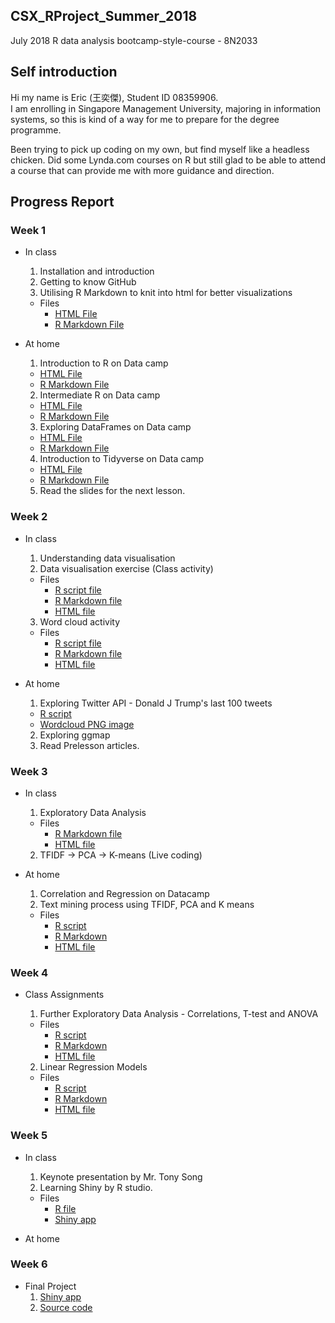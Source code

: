 ## CSX_RProject_Summer_2018
July 2018 R data analysis bootcamp-style-course - 8N2033

## Self introduction
Hi my name is Eric (王奕傑), Student ID 08359906.  
I am enrolling in Singapore Management University, majoring in information systems, so this is kind of a way for me to prepare for the degree programme.  

Been trying to pick up coding on my own, but find myself like a headless chicken. Did some Lynda.com courses on R but still glad to be able to attend a course that can provide me with more guidance and direction.

## Progress Report
### Week 1
* In class
  1. Installation and introduction
  2. Getting to know GitHub
  3. Utilising R Markdown to knit into html for better visualizations
  * Files
    + [HTML File](https://ericwang1998.github.io/CSX_RProject_Summer_2018/week_1/Class_assignment.html)
    + [R Markdown File](https://github.com/ericwang1998/CSX_RProject_Summer_2018/blob/master/week_1/Class_assignment.Rmd)

* At home
  1. Introduction to R on Data camp
  + [HTML File](https://ericwang1998.github.io/CSX_RProject_Summer_2018/week_1/HW/hw1_introtoR.html)
  + [R Markdown File](https://github.com/ericwang1998/CSX_RProject_Summer_2018/blob/master/week_1/HW/hw1_introtoR.Rmd)
  2. Intermediate R on Data camp
  + [HTML File](https://ericwang1998.github.io/CSX_RProject_Summer_2018/week_1/HW/hw2_intermedR.html)
  + [R Markdown File](https://github.com/ericwang1998/CSX_RProject_Summer_2018/blob/master/week_1/HW/hw2_intermedR.Rmd)
  3. Exploring DataFrames on Data camp
  + [HTML File](https://ericwang1998.github.io/CSX_RProject_Summer_2018/week_1/HW/hw3_dataframes.html)
  + [R Markdown File](https://github.com/ericwang1998/CSX_RProject_Summer_2018/blob/master/week_1/HW/hw3_dataframes.Rmd)
  4. Introduction to Tidyverse on Data camp
  + [HTML File](https://ericwang1998.github.io/CSX_RProject_Summer_2018/week_1/HW/hw4_tidyverse.html)
  + [R Markdown File](https://github.com/ericwang1998/CSX_RProject_Summer_2018/blob/master/week_1/HW/hw4_tidyverse.Rmd)
  5. Read the slides for the next lesson. 

### Week 2
* In class
  1. Understanding data visualisation
  2. Data visualisation exercise (Class activity)
  * Files
    + [R script file](https://github.com/ericwang1998/CSX_RProject_Summer_2018/blob/master/week_2/Class_assignment2.R)
    + [R Markdown file](https://github.com/ericwang1998/CSX_RProject_Summer_2018/blob/master/week_2/Class_assignment2.Rmd)
    + [HTML file](https://ericwang1998.github.io/CSX_RProject_Summer_2018/week_2/Class_assignment2.html)
  3. Word cloud activity
  * Files
    + [R script file](https://github.com/ericwang1998/CSX_RProject_Summer_2018/blob/master/week_2/word_cloud/wordcloud.R)
    + [R Markdown file](https://github.com/ericwang1998/CSX_RProject_Summer_2018/blob/master/week_2/word_cloud/wordcloud.Rmd)
    + [HTML file](https://ericwang1998.github.io/CSX_RProject_Summer_2018/week_2/word_cloud/wordcloud.html)

* At home
  1. Exploring Twitter API - Donald J Trump's last 100 tweets
    + [R script](https://github.com/ericwang1998/CSX_RProject_Summer_2018/blob/master/week_2/word_cloud/donald_trump_twitter_wordcloud.R)
    + [Wordcloud PNG image](https://github.com/ericwang1998/CSX_RProject_Summer_2018/blob/master/week_2/word_cloud/Trump_100tweets_1546_13_7_2018.png)
  2. Exploring ggmap
  3. Read Prelesson articles.
 
### Week 3
* In class
  1. Exploratory Data Analysis
    * Files
      + [R Markdown file](https://github.com/ericwang1998/CSX_RProject_Summer_2018/blob/master/week_3/EDA.Rmd)
      + [HTML file](https://ericwang1998.github.io/CSX_RProject_Summer_2018/week_3/EDA.html)
  2. TFIDF -> PCA -> K-means (Live coding)
   
* At home
  1. Correlation and Regression on Datacamp
  2. Text mining process using TFIDF, PCA and K means
   * Files
      + [R script](https://github.com/ericwang1998/CSX_RProject_Summer_2018/blob/master/week_3/TFIDF_PCA_Kmeans.R)
      + [R Markdown](https://github.com/ericwang1998/CSX_RProject_Summer_2018/blob/master/week_3/songs_data/TFIDF_PCA_Kmeans.Rmd)
      + [HTML file](https://ericwang1998.github.io/CSX_RProject_Summer_2018/week_3/songs_data/TFIDF_PCA_Kmeans.html)
      
### Week 4
* Class Assignments
  1. Further Exploratory Data Analysis - Correlations, T-test and ANOVA
    * Files
      + [R script](https://github.com/ericwang1998/CSX_RProject_Summer_2018/blob/master/week_4/Further_EDA.R)
      + [R Markdown](https://github.com/ericwang1998/CSX_RProject_Summer_2018/blob/master/week_4/Further_EDA.Rmd)
      + [HTML file](https://ericwang1998.github.io/CSX_RProject_Summer_2018/week_4/Further_EDA.html)
  
  2. Linear Regression Models 
    * Files
      + [R script](https://github.com/ericwang1998/CSX_RProject_Summer_2018/blob/master/week_4/Linear_models.R)
      + [R Markdown](https://github.com/ericwang1998/CSX_RProject_Summer_2018/blob/master/week_4/Linear_models.Rmd)
      + [HTML file](https://ericwang1998.github.io/CSX_RProject_Summer_2018/week_4/Linear_models.html)

### Week 5
* In class
  1. Keynote presentation by Mr. Tony Song
  2. Learning Shiny by R studio. 
    * Files
      + [R file](https://github.com/ericwang1998/CSX_RProject_Summer_2018/blob/master/week_5/app.R)
      + [Shiny app](https://ericwang6272.shinyapps.io/MyShiny/)

* At home

### Week 6
* Final Project
  1. [Shiny app](http://ericwang6272.shinyapps.io/final-report)
  2. [Source code](https://github.com/ericwang1998/CSX_RProject_Summer_2018/week_6)
